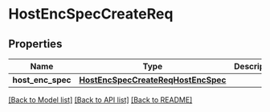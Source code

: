 # HostEncSpecCreateReq

## Properties
Name | Type | Description | Notes
------------ | ------------- | ------------- | -------------
**host_enc_spec** | [**HostEncSpecCreateReqHostEncSpec**](HostEncSpecCreateReqHostEncSpec.md) |  | [optional] 

[[Back to Model list]](../README.md#documentation-for-models) [[Back to API list]](../README.md#documentation-for-api-endpoints) [[Back to README]](../README.md)


